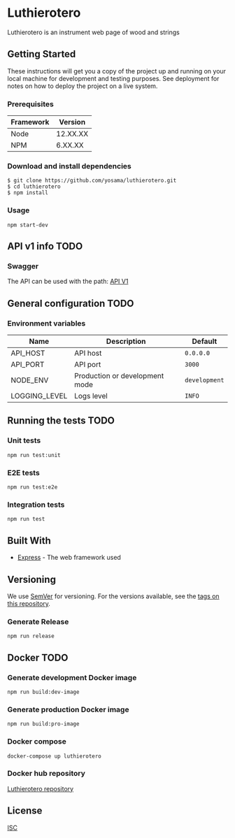 # Luthierotero

Luthierotero is an instrument web page of wood and strings

## Getting Started

These instructions will get you a copy of the project up and running on your local machine for development and testing purposes. See deployment for notes on how to deploy the project on a live system.

### Prerequisites

| Framework | Version  |
| ----------| -------- |
| Node      | 12.XX.XX |
| NPM       | 6.XX.XX  |

### Download and install dependencies

```shell
$ git clone https://github.com/yosama/luthierotero.git
$ cd luthierotero
$ npm install
```

### Usage

```shell
npm start-dev
```

## API v1 info TODO

### Swagger 

The API can be used with the path: 
[API V1](http://localhost:3000/api)


## General configuration TODO

### Environment variables

| Name                  | Description                                | Default                      |
| --------------------- | ------------------------------------------ | -----------------------------|
| API_HOST              | API host                                   | `0.0.0.0`                    |
| API_PORT              | API port                                   | `3000`                       |
| NODE_ENV              | Production or development mode             | `development`                |
| LOGGING_LEVEL         | Logs level                                 | `INFO`                       |



## Running the tests TODO

### Unit tests

```shell
npm run test:unit
```

### E2E tests

```shell
npm run test:e2e
```

### Integration tests

```shell
npm run test
```

## Built With

* [Express](https://expressjs.com/en/4x/api.html) - The web framework used

## Versioning

We use [SemVer](http://semver.org/) for versioning. For the versions available, see the [tags on this repository](https://github.org/yosama/luthierotero/branch/master/tags).


### Generate Release

```shell
npm run release
```

## Docker TODO

### Generate development Docker image
```shell
npm run build:dev-image
```
### Generate production Docker image
```shell
npm run build:pro-image
```
### Docker compose
```shell
docker-compose up luthierotero
```

### Docker hub repository
[Luthierotero repository](https://hub.docker.com/repository/docker/yosamac/luthierotero)


## License

[ISC](https://choosealicense.com/licenses/isc/)
